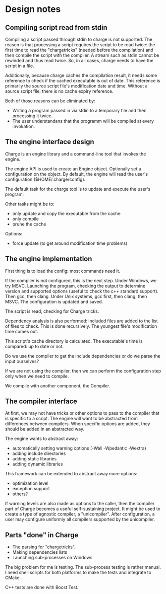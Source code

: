 # Design notes

## Compiling script read from stdin

Compiling a script passed through stdin to charge is not supported.  The reason is that processing a script requires the script to be read twice: the first time to read the "chargetricks" (needed before the compilation) and then compile the script with the compiler.  A stream such as stdin cannot be rewinded and thus read twice.  So, in all cases, charge needs to have the script in a file.

Additionally, because charge caches the compilation result, it needs some reference to check if the cached executable is out of date.  This reference is primarily the source script file's modification date and time.  Without a source script file, there is no cache expiry reference.

Both of those reasons can be eliminated by:
- Writing a program passed in via stdin to a temporary file and then processing it twice.
- The user understandans that the programm will be compiled at every invokation.


## The engine interface design

Charge is an engine library and a command-line tool that invokes the engine.

The engine API is used to create an Engine object.  Optionally set a configuration on the object.  By default, the engine will read the user's configuration ($HOME/.charge/config).

The default task for the charge tool is to update and execute the user's program.

Other tasks might be to:
- only update and copy the executable from the cache
- only compile
- prune the cache

Options:
- force update (to get around modification time problems)


## The engine implementation

First thing is to load the config: most commands need it.

If the compiler is not configured, this is the next step.  Under Windows, we try MSVC.  Launching the program, checking the output to determine version and supported options (useful to check the c++ standard support).  Then gcc, then clang.  Under Unix systems, gcc first, then clang, then MSVC.  The configuration is updated and saved.

The script is read, checking for Charge tricks.

Dependency analysis is also performed: included files are added to the list of files to check.  This is done recursively.  The youngest file's modification time comes out.

This script's cache directory is calculated.  The executable's time is compared: up to date or not.

Do we use the compiler to get the include dependencies or do we parse the input ourselves?

If we are not using the compiler, then we can perform the configuration step only when we need to compile.

We compile with another component, the Compiler.


## The compiler interface

At first, we may not have tricks or other options to pass to the compiler that is specific to a script.  The engine will want to be abstracted from differences between compilers.  When specific options are added, they should be added in an abstracted way.

The engine wants to abstract away:
- automatically setting warning options (-Wall -Wpedantic -Wextra)
- adding include directories
- adding static libraries
- adding dynamic libraries

This framework can be extended to abstract away more options:
- optimization level
- exception support
- others?

If warning levels are also made as options to the caller, then the compiler part of Charge becomes a useful self-sustaining project.  It might be used to create a type of agnostic compiler, a "unicompiler".  After configuration, a user may configure uniformly all compilers supported by the unicompiler.


## Parts "done" in Charge

- The parsing for "chargetricks".
- Making dependencies lists
- Launching sub-processes on Windows

The big problem for me is testing.  The sub-process testing is rather manual.  I need shell scripts for both platforms to make the tests and integrate to CMake.

C++ tests are done with Boost Test.
